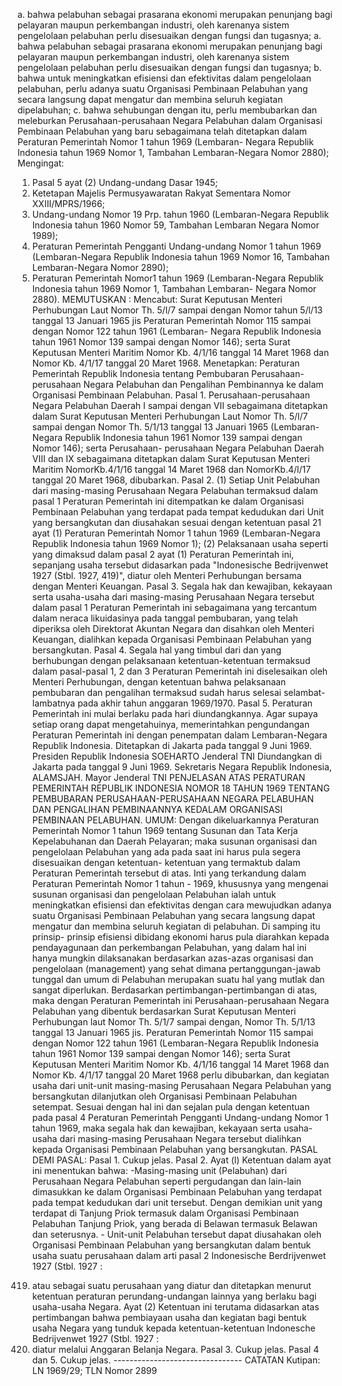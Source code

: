  a. bahwa pelabuhan sebagai prasarana ekonomi merupakan penunjang bagi pelayaran maupun perkembangan industri, oleh karenanya sistem pengelolaan pelabuhan perlu disesuaikan dengan fungsi dan tugasnya; a. bahwa pelabuhan sebagai prasarana ekonomi merupakan penunjang bagi pelayaran maupun perkembangan industri, oleh karenanya sistem pengelolaan pelabuhan perlu disesuaikan dengan fungsi dan tugasnya;
b. bahwa untuk meningkatkan efisiensi dan efektivitas dalam pengelolaan pelabuhan, perlu adanya suatu Organisasi Pembinaan Pelabuhan yang secara langsung dapat mengatur dan membina seluruh kegiatan dipelabuhan;
c. bahwa sehubungan dengan itu, perlu membubarkan dan meleburkan Perusahaan-perusahaan Negara Pelabuhan dalam Organisasi Pembinaan Pelabuhan yang baru sebagaimana telah ditetapkan dalam Peraturan Pemerintah Nomor 1 tahun 1969 (Lembaran- Negara Republik Indonesia tahun 1969 Nomor 1, Tambahan Lembaran-Negara Nomor 2880);
Mengingat:

1. Pasal 5 ayat (2) Undang-undang Dasar 1945;
2. Ketetapan Majelis Permusyawaratan Rakyat Sementara Nomor XXIII/MPRS/1966;
3. Undang-undang Nomor 19 Prp. tahun 1960 (Lembaran-Negara Republik Indonesia tahun 1960 Nomor 59, Tambahan Lembaran Negara Nomor 1989);
4. Peraturan Pemerintah Pengganti Undang-undang Nomor 1 tahun 1969 (Lembaran-Negara Republik Indonesia tahun 1969 Nomor 16, Tambahan Lembaran-Negara Nomor 2890);
5. Peraturan Pemerintah Nomor1 tahun 1969 (Lembaran-Negara Republik Indonesia tahun 1969 Nomor 1, Tambahan Lembaran- Negara Nomor 2880). MEMUTUSKAN : Mencabut: Surat Keputusan Menteri Perhubungan Laut Nomor Th. 5/l/7 sampai dengan Nomor tahun 5/l/13 tanggal 13 Januari 1965 jis Peraturan Pemerintah Nomor 115 sampai dengan Nomor 122 tahun 1961 (Lembaran- Negara Republik Indonesia tahun 1961 Nomor 139 sampai dengan Nomor 146); serta Surat Keputusan Menteri Maritim Nomor Kb. 4/1/16 tanggal 14 Maret 1968 dan Nomor Kb. 4/1/17 tanggal 20 Maret 1968. Menetapkan: Peraturan Pemerintah Republik Indonesia tentang Pembubaran Perusahaan-perusahaan Negara Pelabuhan dan Pengalihan Pembinannya ke dalam Organisasi Pembinaan Pelabuhan. Pasal 1. Perusahaan-perusahaan Negara Pelabuhan Daerah I sampai dengan VII sebagaimana ditetapkan dalam Surat Keputusan Menteri Perhubungan Laut Nomor Th. 5/l/7 sampai dengan Nomor Th. 5/1/13 tanggal 13 Januari 1965 (Lembaran-Negara Republik Indonesia tahun 1961 Nomor 139 sampai dengan Nomor 146); serta Perusahaan- perusahaan Negara Pelabuhan Daerah VIII dan IX sebagaimana ditetapkan dalam Surat Keputusan Menteri Maritim NomorKb.4/1/16 tanggal 14 Maret 1968 dan NomorKb.4/l/17 tanggal 20 Maret 1968, dibubarkan. Pasal 2. (1) Setiap Unit Pelabuhan dari masing-masing Perusahaan Negara Pelabuhan termaksud dalam pasal 1 Peraturan Pemerintah ini ditempatkan ke dalam Organisasi Pembinaan Pelabuhan yang terdapat pada tempat kedudukan dari Unit yang bersangkutan dan diusahakan sesuai dengan ketentuan pasal 21 ayat (1) Peraturan Pemerintah Nomor 1 tahun 1969 (Lembaran-Negara Republik Indonesia tahun 1969 Nomor 1);
(2) Pelaksanaan usaha seperti yang dimaksud dalam pasal 2 ayat (1) Peraturan Pemerintah ini, sepanjang usaha tersebut didasarkan pada "Indonesische Bedrijvenwet 1927 (Stbl. 1927, 419)", diatur oleh Menteri Perhubungan bersama dengan Menteri Keuangan. Pasal 3. Segala hak dan kewajiban, kekayaan serta usaha-usaha dari masing-masing Perusahaan Negara tersebut dalam pasal 1 Peraturan Pemerintah ini sebagaimana yang tercantum dalam neraca likuidasinya pada tanggal pembubaran, yang telah diperiksa oleh Direktorat Akuntan Negara dan disahkan oleh Menteri Keuangan, dialihkan kepada Organisasi Pembinaan Pelabuhan yang bersangkutan. Pasal 4. Segala hal yang timbul dari dan yang berhubungan dengan pelaksanaan ketentuan-ketentuan termaksud dalam pasal-pasal 1, 2 dan 3 Peraturan Pemerintah ini diselesaikan oleh Menteri Perhubungan, dengan ketentuan bahwa pelaksanaan pembubaran dan pengalihan termaksud sudah harus selesai selambat-lambatnya pada akhir tahun anggaran 1969/1970. Pasal 5. Peraturan Pemerintah ini mulai berlaku pada hari diundangkannya. Agar supaya setiap orang dapat mengetahuinya, memerintahkan pengundangan Peraturan Pemerintah ini dengan penempatan dalam Lembaran-Negara Republik Indonesia. Ditetapkan di Jakarta pada tanggal 9 Juni 1969. Presiden Republik Indonesia SOEHARTO Jenderal TNI Diundangkan di Jakarta pada tanggal 9 Juni 1969. Sekretaris Negara Republik Indonesia, ALAMSJAH. Mayor Jenderal TNI PENJELASAN ATAS PERATURAN PEMERINTAH REPUBLIK INDONESIA NOMOR 18 TAHUN 1969 TENTANG PEMBUBARAN PERUSAHAAN-PERUSAHAAN NEGARA PELABUHAN DAN PENGALIHAN PEMBINAANNYA KEDALAM ORGANISASI PEMBINAAN PELABUHAN. UMUM: Dengan dikeluarkannya Peraturan Pemerintah Nomor 1 tahun 1969 tentang Susunan dan Tata Kerja Kepelabuhanan dan Daerah Pelayaran; maka susunan organisasi dan pengelolaan Pelabuhan yang ada pada saat ini harus pula segera disesuaikan dengan ketentuan- ketentuan yang termaktub dalam Peraturan Pemerintah tersebut di atas. Inti yang terkandung dalam Peraturan Pemerintah Nomor 1 tahun - 1969, khususnya yang mengenai susunan organisasi dan pengelolaan Pelabuhan ialah untuk meningkatkan efisiensi dan efektivitas dengan cara mewujudkan adanya suatu Organisasi Pembinaan Pelabuhan yang secara langsung dapat mengatur dan membina seluruh kegiatan di pelabuhan. Di samping itu prinsip- prinsip efisiensi dibidang ekonomi harus pula diarahkan kepada pendayagunaan dan perkembangan Pelabuhan, yang dalam hal ini hanya mungkin dilaksanakan berdasarkan azas-azas organisasi dan pengelolaan (management) yang sehat dimana pertanggungan-jawab tunggal dan umum di Pelabuhan merupakan suatu hal yang mutlak dan sangat diperlukan. Berdasarkan pertimbangan-pertimbangan di atas, maka dengan Peraturan Pemerintah ini Perusahaan-perusahaan Negara Pelabuhan yang dibentuk berdasarkan Surat Keputusan Menteri Perhubungan laut Nomor Th. 5/1/7 sampai dengan, Nomor Th. 5/1/13 tanggal 13 Januari 1965 jis. Peraturan Pemerintah Nomor 115 sampai dengan Nomor 122 tahun 1961 (Lembaran-Negara Republik Indonesia tahun 1961 Nomor 139 sampai dengan Nomor 146); serta Surat Keputusan Menteri Maritim Nomor Kb. 4/1/16 tanggal 14 Maret 1968 dan Nomor Kb. 4/1/17 tanggal 20 Maret 1968 perlu dibubarkan, dan kegiatan usaha dari unit-unit masing-masing Perusahaan Negara Pelabuhan yang bersangkutan dilanjutkan oleh Organisasi Pembinaan Pelabuhan setempat. Sesuai dengan hal ini dan sejalan pula dengan ketentuan pada pasal 4 Peraturan Pemerintah Pengganti Undang-undang Nomor 1 tahun 1969, maka segala hak dan kewajiban, kekayaan serta usaha- usaha dari masing-masing Perusahaan Negara tersebut dialihkan kepada Organisasi Pembinaan Pelabuhan yang bersangkutan. PASAL DEMI PASAL: Pasal 1. Cukup jelas. Pasal 2. Ayat (l) Ketentuan dalam ayat ini menentukan bahwa: -Masing-masing unit (Pelabuhan) dari Perusahaan Negara Pelabuhan seperti pergudangan dan lain-lain dimasukkan ke dalam Organisasi Pembinaan Pelabuhan yang terdapat pada tempat kedudukan dari unit tersebut. Dengan demikian unit yang terdapat di Tanjung Priok termasuk dalam Organisasi Pembinaan Pelabuhan Tanjung Priok, yang berada di Belawan termasuk Belawan dan seterusnya. - Unit-unit Pelabuhan tersebut dapat diusahakan oleh Organisasi Pembinaan Pelabuhan yang bersangkutan dalam bentuk usaha suatu perusahaan dalam arti pasal 2 Indonesische Berdrijvenwet 1927 (Stbl. 1927 :
419) atau sebagai suatu perusahaan yang diatur dan ditetapkan menurut ketentuan peraturan perundang-undangan lainnya yang berlaku bagi usaha-usaha Negara. Ayat (2) Ketentuan ini terutama didasarkan atas pertimbangan bahwa pembiayaan usaha dan kegiatan bagi bentuk usaha Negara yang tunduk kepada ketentuan-ketentuan Indonesche Bedrijvenwet 1927 (Stbl. 1927 :
419) diatur melalui Anggaran Belanja Negara. Pasal 3. Cukup jelas. Pasal 4 dan 5. Cukup jelas. -------------------------------- CATATAN Kutipan: LN 1969/29; TLN Nomor 2899